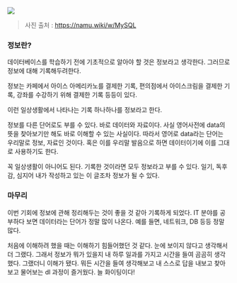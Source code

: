 ![](https://velog.velcdn.com/images/chrios99/post/a65df0c5-2fc9-41af-aafe-64774a688253/image.png)

> 사진 출처 : https://namu.wiki/w/MySQL

### 정보란?
데이터베이스를 학습하기 전에 기초적으로 알아야 할 것은 정보라고 생각한다. 그러므로 정보에 대해 기록해두려한다.

정보는 카페에서 아이스 아메리카노를 결제한 기록, 편의점에서 아이스크림을 결제한 기록, 강좌를 수강하기 위해 결제한 기록 등등이 있다.

이런 일상생활에서 나타나는 기록 하나하나를 정보라고 한다.

정보를 다른 단어로도 부를 수 있다. 바로 데이터와 자료이다. 사실 영어사전에 data의 뜻을 찾아보기만 해도 바로 이해할 수 있는 사실이다. 따라서 영어로 data라는 단어는 우리말로 정보, 자료인 것이다. 혹은 이를 우리말 발음으로 하면 데이터이기에 이를 그대로 사용하기도 한다.

꼭 일상생활이 아니어도 된다. 기록한 것이라면 모두 정보라고 부를 수 있다. 일기, 독후감, 심지어 내가 작성하고 있는 이 글조차 정보가 될 수 있다.

### 마무리
이번 기회에 정보에 관해 정리해두는 것이 좋을 것 같아 기록하게 되었다. IT 분야를 공부하다 보면 데이터라는 단어가 정말 많이 나온다. 예를 들면, 네트워크, DB 등등 정말 많다.

처음에 이해하려 했을 때는 이해하기 힘들어했던 것 같다. 눈에 보이지 않다고 생각해서 더 그랬다. 그래서 정보가 뭐가 있을지 내 하루 일과를 가지고 시간을 들여 곰곰히 생각했다. 그랬더니 이해가 됐다. 뭐든 시간을 들여 생각해보고 내 스스로 답을 내보고 찾아보고 물어보는 dl 과정이 즐거웠다. 늘 화이팅이다!

